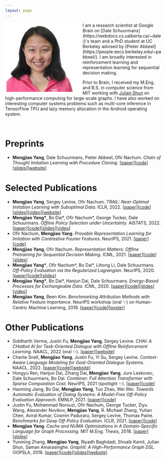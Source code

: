 ```yaml
---
layout: page
---
```


<img src="/assets/images/portrait.png" width="250" align="left">
I am a research scientist at Google Brain on [Dale Schuurmans](https://webdocs.cs.ualberta.ca/~dale/)'s team and a PhD student at UC Berkeley advised by [Pieter Abbeel](https://people.eecs.berkeley.edu/~pabbeel/). I am broadly interested in reinforcement learning and representation learning for sequential decision making.

Prior to Brain, I received my M.Eng. and B.S. in computer science from MIT working with [Julian Shun](https://people.csail.mit.edu/jshun/) on high-performance computing for large-scale graphs. I have also worked on interesting computer systems problems such as multi-core inference in TensorFlow TPU and lazy memory allocation in the Android operating system.

&nbsp;

# Preprints
- **Mengjiao Yang**, Dale Schuurmans, Pieter Abbeel, Ofir Nachum. *Chain of Thought Imitation Learning with Procedure Cloning.* \[[paper](https://arxiv.org/abs/2205.10816)\]\[[code](https://github.com/google-research/google-research/tree/master/procedure_cloning)\]\[[slides](/assets/posters/procedure_cloning.pdf)\]\[[website](https://sites.google.com/corp/view/procedure-cloning)\]

# Selected Publications
- **Mengjiao Yang**, Sergey Levine, Ofir Nachum. *TRAIL: Near-Optimal Imitation Learning with Suboptimal Data.* ICLR, 2022. \[[paper](https://arxiv.org/abs/2110.14770)\]\[[code](https://github.com/google-research/google-research/tree/master/rl_repr)\]\[[slides](/assets/posters/trail.pdf)\]\[[video](https://youtu.be/YnfY-P8ud5A)\]\[[website](https://sites.google.com/corp/view/trail-repr)\]
- **Mengjiao Yang\***, Bo Dai\*, Ofir Nachum\*, George Tucker, Dale Schuurmans. *Offline Policy Selection under Uncertainty.* AISTATS, 2022. \[[paper](https://arxiv.org/abs/2012.06919)\]\[[code](https://github.com/google-research/dice_rl/tree/master/estimators)\]\[[slides](/assets/posters/bayesdice.pdf)\]\[[video](https://youtu.be/nlR3XRBYJS4)\]
- Ofir Nachum, **Mengjiao Yang**. *Provable Representation Learning for Imitation with Contrastive Fourier Features.* NeurIPS, 2021. \[[paper](https://arxiv.org/abs/2105.12272)\]\[[code](https://github.com/google-research/google-research/tree/master/rl_repr/contrastive_fourier)\]
- **Mengjiao Yang**, Ofir Nachum. *Representation Matters: Offline Pretraining for Sequential Decision Making.* ICML, 2021. \[[paper](https://arxiv.org/abs/2102.05815)\]\[[code](https://github.com/google-research/google-research/tree/master/rl_repr)\]\[[slides](/assets/posters/rl_repr.pdf)\]
- **Mengjiao Yang\***, Ofir Nachum\*, Bo Dai\*, Lihong Li, Dale Schuurmans. *Off-Policy Evaluation via the Regularized Lagrangian.* NeurIPS, 2020. \[[paper](http://arxiv.org/abs/2007.03438)\]\[[code](https://github.com/google-research/dice_rl)\]\[[slides](/assets/posters/dice.pdf)\]
- **Mengjiao Yang\***, Bo Dai\*, Hanjun Dai, Dale Schuurmans. *Energy-Based Processes for Exchangeable Data.* ICML, 2020. \[[paper](https://arxiv.org/abs/2003.07521)\]\[[code](https://github.com/google-research/google-research/tree/master/ebp)\]\[[slides](/assets/posters/ebp.pdf)\]\[[video](https://youtu.be/RkFtdKsq428)\]
- **Mengjiao Yang**, Been Kim. *Benchmarking Attribution Methods with Relative Feature Importance.* NeurIPS workshop (oral :sparkles:) on Human-Centric Machine Learning, 2019. \[[paper](https://arxiv.org/abs/1907.09701)\]\[[code](https://github.com/google-research-datasets/bam)\]\[[poster](/assets/posters/bam.pdf)\]

# Other Publications
- Siddharth Verma, Justin Fu, **Mengjiao Yang**, Sergey Levine. *CHAI: A CHatbot AI for Task-Oriented Dialogue with Offline Reinforcement Learning.* NAACL, 2022 (oral :sparkles:). \[[paper](https://arxiv.org/abs/2204.08426)\]\[[website](https://siddharthverma314.github.io/research/chai-acl-2022/)\]
- Charlie Snell, **Mengjiao Yang**, Justin Fu, Yi Su, Sergey Levine. *Context-Aware Language Modeling for Goal-Oriented Dialogue Systems.* NAACL, 2022. \[[paper](https://arxiv.org/abs/2204.10198)\]\[[code](https://github.com/Sea-Snell/CALM-Dialogue)\]\[[website](https://sea-snell.github.io/CALM_LM_site/)\]
- Hongyu Ren, Hanjun Dai, Zihang Dai, **Mengjiao Yang**, Jure Leskovec, Dale Schuurmans, Bo Dai. *Combiner: Full Attention Transformer with Sparse Computation Cost.* NeurIPS, 2021 (spotlight :sparkles:). \[[paper](https://arxiv.org/abs/2107.05768)\]\[[code](https://github.com/google-research/google-research/tree/master/combiner)\]
- Haoming Jiang, Bo Dai, **Mengjiao Yang**, Tuo Zhao, Wei Wei. *Towards Automatic Evaluation of Dialog Systems: A Model-Free Off-Policy Evaluation Approach.* EMNLP, 2021. \[[paper](https://arxiv.org/abs/2102.10242)\]\[[code](https://github.com/google-research/google-research/tree/master/dialogue_ope)\]
- Justin Fu, Mohammad Norouzi, Ofir Nachum, George Tucker, Ziyu Wang, Alexander Novikov, **Mengjiao Yang**, R. Michael Zhang, Yutian Chen, Aviral Kumar, Cosmin Paduraru, Sergey Levine, Thomas Paine. *Benchmarks for Deep Off-Policy Evaluation.* ICLR, 2021. \[[paper](https://arxiv.org/abs/2103.16596)\]\[[code](https://github.com/google-research/deep_ope)\]
- **Mengjiao Yang**. *Cache and NUMA Optimizations in A Domain-Specific Language for Graph Processing.* MIT M.Eng. Thesis, 2018. \[[paper](https://dspace.mit.edu/handle/1721.1/119915)\]\[[slides](/assets/posters/numa.pdf)\]
- Yunming Zhang, **Mengjiao Yang**, Riyadh Baghdadi, Shoaib Kamil, Julian Shun, Saman Amarasinghe. *GraphIt: A High-Performance Graph DSL.* OOPSLA, 2018. \[[paper](https://dl.acm.org/doi/pdf/10.1145/3276491)\]\[[code](https://github.com/GraphIt-DSL/graphit)\]\[[slides](/assets/posters/graphit.pdf)\]\[[website](https://graphit-lang.org/index)\]
